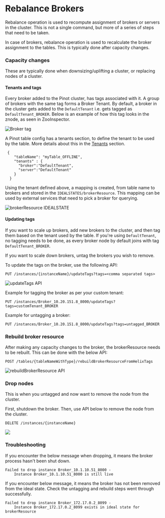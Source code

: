 # Rebalance Brokers

Rebalance operation is used to recompute assignment of brokers or servers in the cluster. This is not a single command, but more of a series of steps that need to be taken.

In case of brokers, rebalance operation is used to recalculate the broker assignment to the tables. This is typically done after capacity changes.

### Capacity changes

These are typically done when downsizing/uplifting a cluster, or replacing nodes of a cluster.

#### Tenants and tags

Every broker added to the Pinot cluster, has tags associated with it. A group of brokers with the same tag forms a Broker Tenant. By default, a broker in the cluster gets added to the `DefaultTenant` i.e. gets tagged as `DefaultTenant_BROKER`. Below is an example of how this tag looks in the znode, as seen in ZooInspector.

![Broker tag](<../../../.gitbook/assets/Screen Shot 2020-09-15 at 11.24.58 AM.png>)

A Pinot table config has a tenants section, to define the tenant to be used by the table. More details about this in the [Tenants](../../../basics/components/cluster/tenant.md) section.

```
 {   
    "tableName": "myTable_OFFLINE",
    "tenants" : {
      "broker":"DefaultTenant",
      "server":"DefaultTenant"
    }
  }
```

Using the tenant defined above, a mapping is created, from table name to brokers and stored in the `IDEALSTATES/brokerResource`. This mapping can be used by external services that need to pick a broker for querying.&#x20;

![brokerResource IDEALSTATE](<../../../.gitbook/assets/Screen Shot 2020-09-15 at 11.26.12 AM.png>)

#### Updating tags

If you want to scale up brokers, add new brokers to the cluster, and then tag them based on the tenant used by the table. If you're using `DefaultTenant`, no tagging needs to be done, as every broker node by default joins with tag `DefaultTenant_BROKER`.&#x20;

If you want to scale down brokers, untag the brokers you wish to remove.

To update the tags on the broker, use the following API:

`PUT /instances/{instanceName}/updateTags?tags=<comma separated tags>`

![updateTags API](<../../../.gitbook/assets/Screen Shot 2020-09-15 at 11.31.47 AM.png>)

Example for tagging the broker as per your custom tenant:

`PUT /instances/Broker_10.20.151.8_8000/updateTags?tags=customTenant_BROKER`

Example for untagging a broker:

`PUT /instances/Broker_10.20.151.8_8000/updateTags?tags=untagged_BROKER`

### Rebuild broker resource

After making any capacity changes to the broker, the brokerResource needs to be rebuilt. This can be done with the below API:

`POST /tables/{tableNameWithType}/rebuildBrokerResourceFromHelixTags`

![rebuildBrokerResource API](<../../../.gitbook/assets/Screen Shot 2020-09-15 at 11.35.29 AM.png>)

### Drop nodes

This is when you untagged and now want to remove the node from the cluster.&#x20;

First, shutdown the broker. Then, use API below to remove the node from the cluster.

`DELETE /instances/{instanceName}`

![](<../../../.gitbook/assets/Screen Shot 2020-09-15 at 11.38.37 AM.png>)

### Troubleshooting

If you encounter the below message when dropping, it means the broker process hasn't been shut down.&#x20;

```
Failed to drop instance Broker_10.1.10.51_8000 - 
    Instance Broker_10.1.10.51_8000 is still live
```

If you encounter below message, it means the broker has not been removed from the ideal state. Check the untagging and rebuild steps went through successfully.

```
Failed to drop instance Broker_172.17.0.2_8099 - 
    Instance Broker_172.17.0.2_8099 exists in ideal state for brokerResource
```
